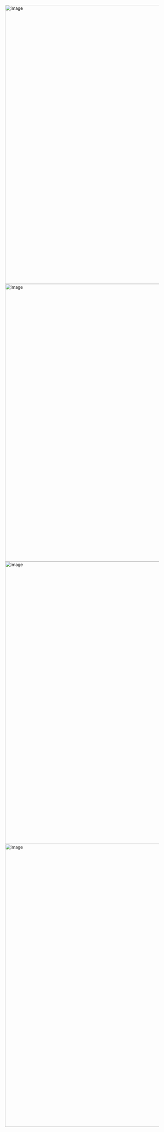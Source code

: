 <img width="913" alt="image" src="https://github.com/lony2707/Myntra-Clone/assets/100082114/3c08d4ad-f4c8-4fb4-8851-c189050b0036">
<img width="908" alt="image" src="https://github.com/lony2707/Myntra-Clone/assets/100082114/c62282e5-e098-4544-9d30-405643050f3b">
<img width="925" alt="image" src="https://github.com/lony2707/Myntra-Clone/assets/100082114/21ea858d-6d50-435b-9f10-e27ed8b814c9">
<img width="926" alt="image" src="https://github.com/lony2707/Myntra-Clone/assets/100082114/72aed2db-c374-465a-9eeb-d121f3260f58">
